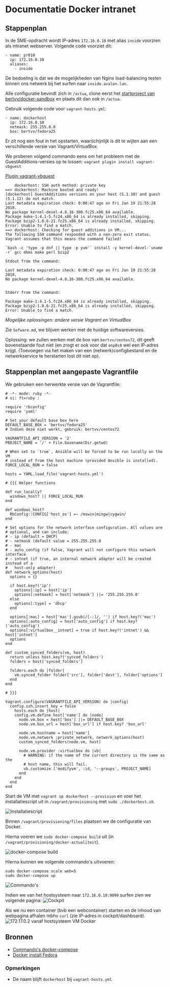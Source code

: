 # Documentatie Docker intranet

## Stappenplan

In de SME-opdracht wordt IP-adres `172.16.0.10` met alias `inside` voorzien als intranet webserver. Volgende code voorziet dit:

```
- name: pr010
  ip: 172.16.0.10
  aliases: 
    - inside
```

De bedoeling is dat we de mogelijkheden van Nginx load-balancing testen binnen ons netwerk bij het surfen naar `inside.avalon.lan`.

Alle configuratie bevindt zich in `/actua`, clone eerst het [startproject van bertvv/docker-sandbox](https://github.com/bertvv/docker-sandbox) en plaats dit dan ook in `/actua`.

Gebruik volgende code voor `vagrant-hosts.yml`:

```
- name: dockerhost
  ip: 172.16.0.10
  netmask: 255.255.0.0
  box: bertvv/fedora25
```

Er zit nog een fout in het opstarten, waarschijnlijk is dit te wijten aan een verschillende versie van Vagrant/VirtualBox.

We proberen volgend commando eens om het probleem met de GuestAdditions-versies op te lossen: `vagrant plugin install vagrant-vbguest`

[Plugin vagrant-vbguest](https://kvz.io/blog/2013/01/16/vagrant-tip-keep-virtualbox-guest-additions-in-sync/)

```
    dockerhost: SSH auth method: private key
==> dockerhost: Machine booted and ready!
[dockerhost] GuestAdditions versions on your host (5.1.30) and guest (5.1.12) do not match.
Last metadata expiration check: 0:00:47 ago on Fri Jan 19 21:55:28 2018.
No package kernel-devel-4.8.16-300.fc25.x86_64 available.
Package make-1:4.1-5.fc24.x86_64 is already installed, skipping.
Package bzip2-1.0.6-21.fc25.x86_64 is already installed, skipping.
Error: Unable to find a match.
==> dockerhost: Checking for guest additions in VM...
The following SSH command responded with a non-zero exit status.
Vagrant assumes that this means the command failed!

`bash -c 'type -p dnf || type -p yum'` install -y kernel-devel-`uname -r` gcc dkms make perl bzip2

Stdout from the command:

Last metadata expiration check: 0:00:47 ago on Fri Jan 19 21:55:28 2018.
No package kernel-devel-4.8.16-300.fc25.x86_64 available.


Stderr from the command:

Package make-1:4.1-5.fc24.x86_64 is already installed, skipping.
Package bzip2-1.0.6-21.fc25.x86_64 is already installed, skipping.
Error: Unable to find a match.
```

*Mogelijke oplossingen: andere versie Vagrant en VirtualBox*

Zie `Sofware.md`, we blijven werken met de huidige softwareversies.

Oplossing: we zullen werken met de box van `bertvv/centos72`, dit geeft bovenstaande fout niet (en zrogt er ook voor dat `enp0s8` wel een IP-adres krijgt. (Toevoegen via het maken van een (netwerk)configbestand en de netwerkservice te herstarten lost dit niet op).


## Stappenplan met aangepaste Vagrantfile

We gebruiken een herwerkte versie van de Vagrantfile:

```
# -*- mode: ruby -*-
# vi: ft=ruby :

require 'rbconfig'
require 'yaml'

# Set your default base box here
DEFAULT_BASE_BOX = 'bertvv/fedora25'
# Indien deze niet werkt, gebruik: bertvv/centos72

VAGRANTFILE_API_VERSION = '2'
PROJECT_NAME = '/' + File.basename(Dir.getwd)

# When set to `true`, Ansible will be forced to be run locally on the VM
# instead of from the host machine (provided Ansible is installed).
FORCE_LOCAL_RUN = false

hosts = YAML.load_file('vagrant-hosts.yml')

# {{{ Helper functions

def run_locally?
  windows_host? || FORCE_LOCAL_RUN
end

def windows_host?
  RbConfig::CONFIG['host_os'] =~ /mswin|mingw|cygwin/
end

# Set options for the network interface configuration. All values are
# optional, and can include:
# - ip (default = DHCP)
# - netmask (default value = 255.255.255.0
# - mac
# - auto_config (if false, Vagrant will not configure this network interface
# - intnet (if true, an internal network adapter will be created instead of a
#   host-only adapter)
def network_options(host)
  options = {}

  if host.key?('ip')
    options[:ip] = host['ip']
    options[:netmask] = host['netmask'] ||= '255.255.255.0'
  else
    options[:type] = 'dhcp'
  end

  options[:mac] = host['mac'].gsub(/[-:]/, '') if host.key?('mac')
  options[:auto_config] = host['auto_config'] if host.key?('auto_config')
  options[:virtualbox__intnet] = true if host.key?('intnet') && host['intnet']
  options
end

def custom_synced_folders(vm, host)
  return unless host.key?('synced_folders')
  folders = host['synced_folders']

  folders.each do |folder|
    vm.synced_folder folder['src'], folder['dest'], folder['options']
  end
end

# }}}

Vagrant.configure(VAGRANTFILE_API_VERSION) do |config|
  config.ssh.insert_key = false
    hosts.each do |host|
    config.vm.define host['name'] do |node|
      node.vm.box = host['box'] ||= DEFAULT_BASE_BOX
      node.vm.box_url = host['box_url'] if host.key? 'box_url'

      node.vm.hostname = host['name']
      node.vm.network :private_network, network_options(host)
      custom_synced_folders(node.vm, host)

      node.vm.provider :virtualbox do |vb|
        # WARNING: if the name of the current directory is the same as the
        # host name, this will fail.
        vb.customize ['modifyvm', :id, '--groups', PROJECT_NAME]
      end
    end
  end
end
```

Start de VM met `vagrant up dockerhost --provision` en voer het installatiescript uit in `/vagrant/provisioning` met `sudo ./dockerhost.sh`.

![Installatiescript](img/1.png)

Binnen `/vagrant/provisioning/files` plaatsen we de configuratie van Docker.

Hierna voeren we `sudo docker-compose build` uit (in `/vagrant/provisioning/docker-actualiteit`).

![docker-compose build](img/2.png)

Hierna kunnen we volgende commando's uitvoeren:

```
sudo docker-compose scale web=5
sudo docker-compose up
```

![Commando's](img/3.png)

Indien we van het hostsysteem naar `172.16.0.10:9090` surfen zien we volgende pagina:
![Cockpit](img/4.png)

Als we nu een container (bvb een webcontainer) starten en de inhoud van webpagina afhalen mbhv `curl` (zie IP-adres in cockpit/dashboard).
![172.17.0.2 vanaf hostsysteem VM Docker](img/4.png)

## Bronnen

- [Commando's docker-compose](https://stackoverflow.com/questions/39663096/docker-compose-creating-multiple-instances-for-the-same-image)
- [Docker install Fedora](https://docs.docker.com/engine/installation/linux/docker-ce/fedora/#install-from-a-package)

<!--
Dit is gebaseerd op deze beginversie, maar zal de provisioning niet uitvoeren omwille van een fout (met Guest Additions?).
Verwijder het mapje `provisioning` en volgende lijn uit `Vagrantfile`:
```
      node.vm.provision 'shell', path: 'provisioning/' + host['name'] + '.sh'
```
-->
<!--

    Zou niet nodig moeten zijn:
Zet de IP-instellingen goed: we maken een `ifcfg-enp0s8` aan in `/etc/sysconfig/network-scripts` (gebruik administratorrechten).

```
TYPE=Ethernet
BOOTPROTO=none
NAME=enp0s8
DEVICE=enp0s8
ONBOOT=yes
IPADDR=172.16.0.10
NETMASK=255.255.0.0
```
-->

### Opmerkingen
- De naam blijft `dockerhost` bij `vagrant-hosts.yml`
